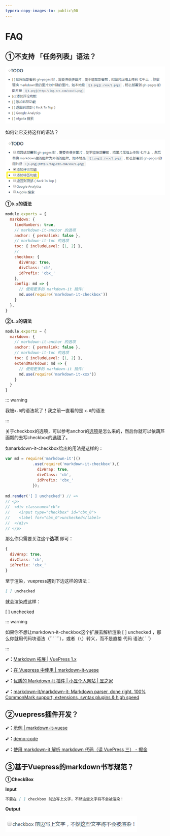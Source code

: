 ```yaml
---
typora-copy-images-to: public\00
---
```


# FAQ

## ①不支持 「任务列表」语法？

![1565932396037](./public/00/1565932396037.png)

如何让它支持这样的语法？

![1565936273131](./public/00/1565936273131.png)

**①`0.x`的语法**

```js
module.exports = { 
  markdown: {
    lineNumbers: true,
    // markdown-it-anchor 的选项
    anchor: { permalink: false },
    // markdown-it-toc 的选项
    toc: { includeLevel: [1, 2] },
    // 
    checkbox: {
      divWrap: true,
      divClass: 'cb',
      idPrefix: 'cbx_'
    },
    config: md => {
      // 使用更多的 markdown-it 插件!
      md.use(require('markdown-it-checkbox'))
    }
  },
}
```

**②`1.x`的语法**

```js
module.exports = {
  markdown: {
    // markdown-it-anchor 的选项
    anchor: { permalink: false },
    // markdown-it-toc 的选项
    toc: { includeLevel: [1, 2] },
    extendMarkdown: md => {
      // 使用更多的 markdown-it 插件!
      md.use(require('markdown-it-xxx'))
    }
  }
}
```

::: warning

我被`x.0`的语法坑了！我之前一直看的是 `x.0`的语法

:::

关于checkbox的选项，可以参考anchor的[选项](https://www.npmjs.com/package/markdown-it-anchor)是怎么来的，然后你就可以依葫芦画瓢的去写checkbox的[选项](https://github.com/mcecot/markdown-it-checkbox)了。

如markdown-it-checkbox给出的用法是这样的：

```js
var md = require('markdown-it')()
            .use(require('markdown-it-checkbox'),{
              divWrap: true,
              divClass: 'cb',
              idPrefix: 'cbx_'
            });

md.render('[ ] unchecked') // =>
// <p>
//  <div classname="cb">
//    <input type="checkbox" id="cbx_0">
//    <label for="cbx_0">unchecked</label>
//  </div>
// </p>
```

那么你只需要关注这个**选项** 即可：

```js
{
  divWrap: true,
  divClass: 'cb',
  idPrefix: 'cbx_'
}
```

至于渲染，vuepress遇到下边这样的语法：

```md
[ ] unchecked
```

就会渲染成这样：

[ ] unchecked

::: warning

如果你不想让markdown-it-checkbox这个扩展去解析渲染 \[  \] unchecked ，那么你就用代码块语法（\`\`\` \`\`\`），或者（`\`）转义，而不是直接 代码 语法( \` `）

:::

**➹：**[Markdown 拓展 | VuePress 1.x](https://v1.vuepress.vuejs.org/zh/guide/markdown.html#%E8%BF%9B%E9%98%B6%E9%85%8D%E7%BD%AE)

**➹：**[在 Vuepress 中使用 | markdown-it-vuese](https://buptsteve.github.io/markdown-it-vuese/zh/example/vuepress.html#_0-x)

**➹：**[优质的 Markdown-It 插件 | 小昱个人网站 | 昱之家](http://blog.xiaoyulive.top/favorite/docs/Plugins_Markdown_It.html#%E5%89%8D%E8%A8%80)

**➹：**[markdown-it/markdown-it: Markdown parser, done right. 100% CommonMark support, extensions, syntax plugins & high speed](https://github.com/markdown-it/markdown-it)

## ②vuepress插件开发？

**➹：**[示例 | markdown-it-vuese](https://buptsteve.github.io/markdown-it-vuese/zh/example/#%E4%BD%BF%E7%94%A8%E7%A4%BA%E4%BE%8B)

**➹：**[demo-code](https://buptsteve.github.io/vuepress-plugin-demo-code/zh/#features)

**➹：**[使用 markdown-it 解析 markdown 代码（读 VuePress 三） - 掘金](https://juejin.im/post/5bbccf3cf265da0aee3f317b#heading-12)

## ③基于Vuepress的markdown书写规范？

**①CheckBox**

**Input**

```md
不要在 [ ] checkbox 前边写上文字，不然这些文字将不会被渲染！
```

**Output**

![1565948366183](./public/00/1565948366183.png)





